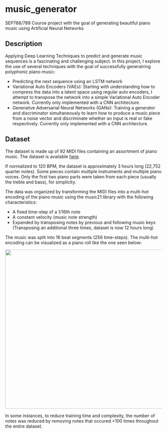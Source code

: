 # music_generator
SEP788/789 Course project with the goal of generating beautiful piano music using Artificial Neural Networks

## Description
Applying Deep Learning Techniques to predict and generate music sequences is a fascinating and challenging subject. In this project, I explore the use of several techniques with the goal of successfully generatring polyphonic piano music:
- Predicting the next sequence using an LSTM network
- Variational Auto Encoders (VAEs): Starting with understanding how to compress the data into a latent space using regular auto encoders, I attempt to transpose the network into a simple Variational Auto Encoder network. Currently only implemented with a CNN architecture.
- Generative Adversarial Neural Networks (GANs): Training a generator and discriminator simultaneously to learn how to produce a music piece from a noise vector and discriminate whether an input is real or fake respectively. Currently only implemented with a CNN architecture.


## Dataset
The dataset is made up of 92 MIDI files containing an assortment of piano music. The dataset is available [here](https://github.com/umaniamir/music_dataset).

If normalized to 120 BPM, the dataset is approximately 3 hours long (22,752 quarter notes). Some pieces contain multiple instruments and multiple piano voices. Only the first two piano parts were taken from each piece (usually the treble and bass), for simplicity.

The data was organized by transforming the MIDI files into a multi-hot encoding of the piano music using the music21 library with the following characteristics:
- A fixed time-step of a 1/16th note
- A constant velocity (music note strength)
- Expanded by transposing notes by previous and following music keys (Transposing an additional three times, dataset is now 12 hours long)

The music was split into 16 beat segments (256 time-steps). The multi-hot encoding can be visualized as a piano roll like the one seen below:

<img src="https://user-images.githubusercontent.com/78668152/147271813-9e774620-ad6e-4023-879f-dd880c868d4c.png" width="512">

In some instances, to reduce training time and complexity, the number of notes was reduced by removing notes that occured <100 times throughout the entire dataset.




